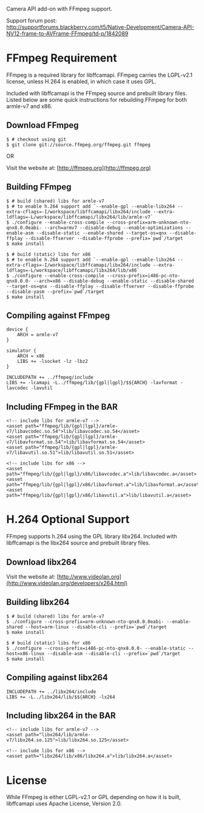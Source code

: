 Camera API add-on with FFmpeg support.

Support forum post:  
http://supportforums.blackberry.com/t5/Native-Development/Camera-API-NV12-frame-to-AVFrame-FFmpeg/td-p/1842089

# FFmpeg Requirement

FFmpeg is a required library for libffcamapi. FFmpeg carries the LGPL-v2.1 license, unless H.264 is enabled, in which case it uses GPL.

Included with libffcamapi is the FFmpeg source and prebuilt library files. Listed below are some quick instructions for rebuilding FFmpeg for both armle-v7 and x86.

## Download FFmpeg

	$ # checkout using git
	$ git clone git://source.ffmpeg.org/ffmpeg.git ffmpeg

OR

Visit the website at: [http://ffmpeg.org](http://ffmpeg.org)

## Building FFmpeg

	$ # build (shared) libs for armle-v7
	$ # to enable h.264 support add `--enable-gpl --enable-libx264 --extra-cflags=-I/workspace/libffcamapi/libx264/include --extra-ldflags=-L/workspace/libffcamapi/libx264/lib/armle-v7`
	$ ./configure --enable-cross-compile --cross-prefix=arm-unknown-nto-qnx8.0.0eabi- --arch=armv7 --disable-debug --enable-optimizations --enable-asm --disable-static --enable-shared --target-os=qnx --disable-ffplay --disable-ffserver --disable-ffprobe --prefix=`pwd`/target  
	$ make install

	$ # build (static) libs for x86
	$ # to enable h.264 support add `--enable-gpl --enable-libx264 --extra-cflags=-I/workspace/libffcamapi/libx264/include --extra-ldflags=-L/workspace/libffcamapi/libx264/lib/x86`
	$ ./configure --enable-cross-compile --cross-prefix=i486-pc-nto-qnx8.0.0- --arch=x86 --disable-debug --enable-static --disable-shared --target-os=qnx --disable-ffplay --disable-ffserver --disable-ffprobe --disable-yasm --prefix=`pwd`/target  
	$ make install

## Compiling against FFmpeg

	device {
		ARCH = armle-v7
	}
	
	simulator {
		ARCH = x86
		LIBS += -lsocket -lz -lbz2
	}
	
	INCLUDEPATH += ../ffmpeg/include
	LIBS += -lcamapi -L../ffmpeg/lib/{gpl|lgpl}/$${ARCH} -lavformat -lavcodec -lavutil

## Including FFmpeg in the BAR

	<!-- include libs for armle-v7 -->
	<asset path="ffmpeg/lib/{gpl|lgpl}/armle-v7/libavcodec.so.54">lib/libavcodec.so.54</asset>
	<asset path="ffmpeg/lib/{gpl|lgpl}/armle-v7/libavformat.so.54">lib/libavformat.so.54</asset>
	<asset path="ffmpeg/lib/{gpl|lgpl}/armle-v7/libavutil.so.51">lib/libavutil.so.51</asset>
	
	<!-- include libs for x86 -->
	<asset path="ffmpeg/lib/{gpl|lgpl}/x86/libavcodec.a">lib/libavcodec.a</asset>
	<asset path="ffmpeg/lib/{gpl|lgpl}/x86/libavformat.a">lib/libavformat.a</asset>
	<asset path="ffmpeg/lib/{gpl|lgpl}/x86/libavutil.a">lib/libavutil.a</asset>

# H.264 Optional Support

FFmpeg supports h.264 using the GPL library libx264. Included with libffcamapi is the libx264 source and prebuilt library files.

## Download libx264

Visit the website at: [http://www.videolan.org](http://www.videolan.org/developers/x264.html)

## Building libx264

	$ # build (shared) libs for armle-v7
	$ ./configure --cross-prefix=arm-unknown-nto-qnx8.0.0eabi- --enable-shared --host=arm-linux --disable-cli --prefix=`pwd`/target
	$ make install

	$ # build (static) libs for x86
	$ ./configure --cross-prefix=i486-pc-nto-qnx8.0.0- --enable-static --host=x86-linux --disable-asm --disable-cli --prefix=`pwd`/target
	$ make install

## Compiling against libx264

	INCLUDEPATH += ../libx264/include
	LIBS += -L../libx264/lib/$${ARCH} -lx264

## Including libx264 in the BAR

	<!-- include libs for armle-v7 -->
	<asset path="libx264/lib/armle-v7/libx264.so.125">lib/libx264.so.125</asset>
	
	<!-- include libs for x86 -->
	<asset path="libx264/lib/x86/libx264.a">lib/libx264.a</asset>

# License

While FFmpeg is either LGPL-v2.1 or GPL depending on how it is built, libffcamapi uses Apache License, Version 2.0.